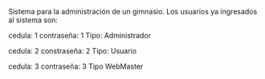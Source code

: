 Sistema para la administración de un gimnasio.
Los usuarios ya ingresados al sistema son:

cedula: 1
contraseña: 1
Tipo: Administrador

cedula: 2
constraseña: 2
Tipo: Usuario

cedula: 3
contraseña: 3
Tipo WebMaster
